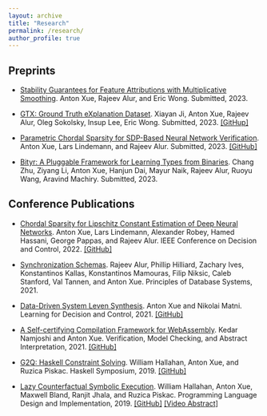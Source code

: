 ```yaml
---
layout: archive
title: "Research"
permalink: /research/
author_profile: true
---
```


## Preprints

* [Stability Guarantees for Feature Attributions with Multiplicative Smoothing](https://arxiv.org/abs/2307.05902).
Anton Xue, Rajeev Alur, and Eric Wong.
Submitted, 2023.

* [GTX: Ground Truth eXplanation Dataset](/files/papers/ji2023gtx.pdf).
Xiayan Ji, Anton Xue, Rajeev Alur, Oleg Sokolsky, Insup Lee, Eric Wong.
Submitted, 2023.
[[GitHup]](https://github.com/xjiae/HDDDS)

* [Parametric Chordal Sparsity for SDP-Based Neural Network Verification](https://arxiv.org/abs/2206.03482).
Anton Xue, Lars Lindemann, and Rajeev Alur.
Submitted, 2023.
[[GitHub]](https://github.com/AntonXue/nn-sdp/)

* [Bityr: A Pluggable Framework for Learning Types from Binaries](/files/papers/zhu2023bityr.pdf).
Chang Zhu, Ziyang Li, Anton Xue, Hanjun Dai, Mayur Naik, Rajeev Alur, Ruoyu Wang, Aravind Machiry.
Submitted, 2023.


## Conference Publications

* [Chordal Sparsity for Lipschitz Constant Estimation of Deep Neural Networks](https://arxiv.org/abs/2204.00846).
Anton Xue, Lars Lindemann, Alexander Robey, Hamed Hassani, George Pappas, and Rajeev Alur.
IEEE Conference on Decision and Control, 2022.
[[GitHub]](https://github.com/AntonXue/chordal-lipsdp)

* [Synchronization Schemas](/files/papers/alur2021synchronization.pdf).
Rajeev Alur, Phillip Hilliard, Zachary Ives, Konstantinos Kallas, Konstantinos Mamouras, Filip Niksic, Caleb Stanford, Val Tannen, and Anton Xue.
Principles of Database Systems, 2021.

* [Data-Driven System Leven Synthesis](https://arxiv.org/abs/2011.10674).
Anton Xue and Nikolai Matni.
Learning for Decision and Control, 2021.
[[GitHub]](https://github.com/unstable-zeros/data-driven-sls)

* [A Self-certifying Compilation Framework for WebAssembly](/files/papers/namjoshi2021self.pdf).
Kedar Namjoshi and Anton Xue.
Verification, Model Checking, and Abstract Interpretation, 2021.
[[GitHub]](https://github.com/nokia/web-assembly-self-certifying-compilation-framework)

* [G2Q: Haskell Constraint Solving](/files/papers/hallahan2019g2q.pdf).
William Hallahan, Anton Xue, and Ruzica Piskac.
Haskell Symposium, 2019.
[[GitHub]](https://github.com/BillHallahan/G2)

* [Lazy Counterfactual Symbolic Execution](/files/papers/hallahan2019lazy.pdf).
William Hallahan, Anton Xue, Maxwell Bland, Ranjit Jhala, and Ruzica Piskac.
Programming Language Design and Implementation, 2019.
[[GitHub]](https://github.com/BillHallahan/G2) [[Video Abstract]](https://www.youtube.com/watch?v=zm08WsaxOlk)

